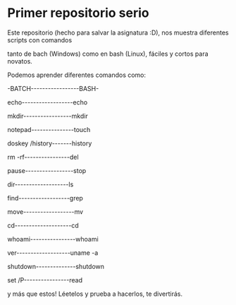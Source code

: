 # Primer repositorio serio

  Este repositorio (hecho para salvar la asignatura :D), nos muestra diferentes scripts con comandos
  
tanto de bach (Windows) como en bash (Linux), fáciles y cortos para novatos.

  Podemos aprender diferentes comandos como:
  
  
 -BATCH-----------------BASH-
  
  echo------------------echo
 
  mkdir-----------------mkdir

  notepad---------------touch

  doskey /history-------history

  rm -rf----------------del

  pause-----------------stop

  dir-------------------ls

  find------------------grep
 
  move------------------mv
  
  cd--------------------cd
  
  whoami----------------whoami
  
  ver-------------------uname -a
  
  shutdown--------------shutdown
  
  set /P----------------read
  
  

   y más que estos! Léetelos y prueba a hacerlos, te divertirás.
